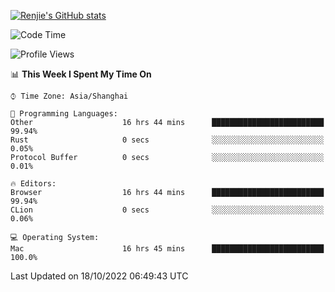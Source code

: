 [![Renjie's GitHub stats](https://github-readme-stats.vercel.app/api?username=liurenjie1024&show_icons=true&theme=chartreuse-dark)](https://github.com/anuraghazra/github-readme-stats)

<!--START_SECTION:waka-->
![Code Time](http://img.shields.io/badge/Code%20Time-242%20hrs%2039%20mins-blue)

![Profile Views](http://img.shields.io/badge/Profile%20Views-5-blue)

📊 **This Week I Spent My Time On** 

```text
⌚︎ Time Zone: Asia/Shanghai

💬 Programming Languages: 
Other                    16 hrs 44 mins      █████████████████████████   99.94% 
Rust                     0 secs              ░░░░░░░░░░░░░░░░░░░░░░░░░   0.05% 
Protocol Buffer          0 secs              ░░░░░░░░░░░░░░░░░░░░░░░░░   0.01%

🔥 Editors: 
Browser                  16 hrs 44 mins      █████████████████████████   99.94% 
CLion                    0 secs              ░░░░░░░░░░░░░░░░░░░░░░░░░   0.06%

💻 Operating System: 
Mac                      16 hrs 45 mins      █████████████████████████   100.0%

```


 Last Updated on 18/10/2022 06:49:43 UTC
<!--END_SECTION:waka-->

